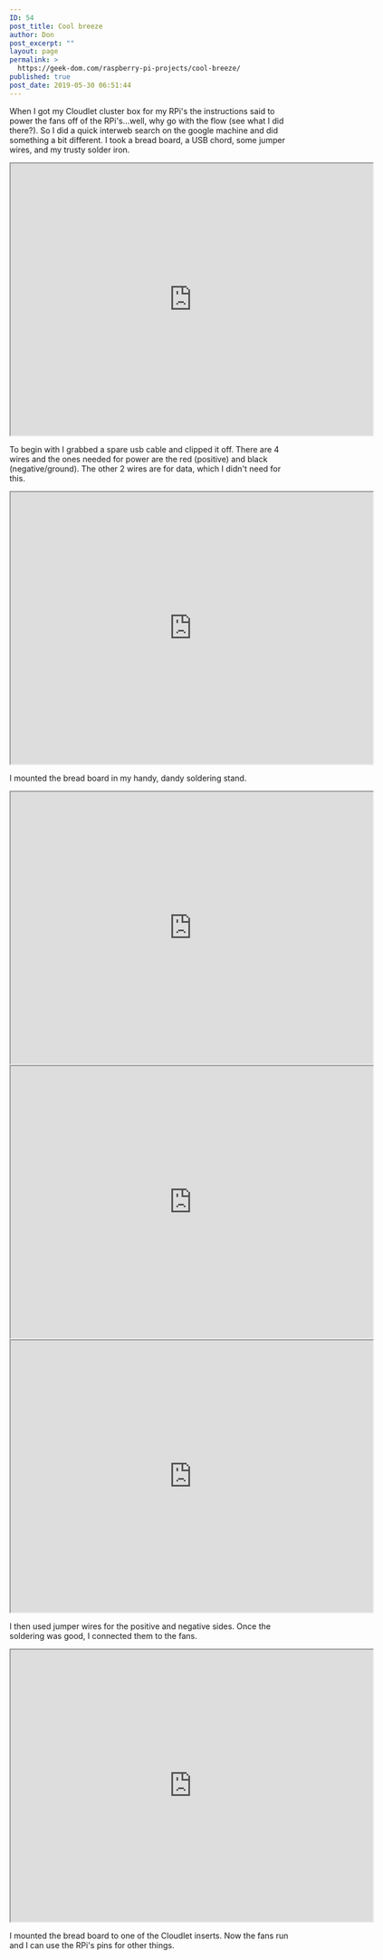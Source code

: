 ```yaml
---
ID: 54
post_title: Cool breeze
author: Don
post_excerpt: ""
layout: page
permalink: >
  https://geek-dom.com/raspberry-pi-projects/cool-breeze/
published: true
post_date: 2019-05-30 06:51:44
---
```

<!-- wp:paragraph -->
<p>When I got my Cloudlet cluster box for my RPi's the instructions said to power the fans off of the RPi's...well, why go with the flow (see what I did there?).  So I did a quick interweb search on the google machine and did something a bit different.  I took a bread board, a USB chord, some jumper wires, and my trusty solder iron.</p>
<!-- /wp:paragraph -->

<!-- wp:html -->
<iframe src="https://drive.google.com/file/d/1D2kGBb0cL6qiARXiTxGwQYY0FwBWs-QL/preview" width="640" height="480"></iframe>
<!-- /wp:html -->

<!-- wp:paragraph -->
<p>To begin with I grabbed a spare usb cable and clipped it off.  There are 4 wires and the ones needed for power are the red (positive) and black (negative/ground).  The other 2 wires are for data, which I didn't need for this. </p>
<!-- /wp:paragraph -->

<!-- wp:html -->
<iframe src="https://drive.google.com/file/d/1MoLB_exZT9jgfHHoL8HTpci6lprOZrd7/preview" width="640" height="480"></iframe>
<!-- /wp:html -->

<!-- wp:paragraph -->
<p>I mounted the bread board in my handy, dandy soldering stand.</p>
<!-- /wp:paragraph -->

<!-- wp:html -->
<iframe src="https://drive.google.com/file/d/1pNHbTYmgZtFVqT1odnpLvtKBalZMkVyo/preview" width="640" height="480"></iframe>
<!-- /wp:html -->

<!-- wp:html -->
<iframe src="https://drive.google.com/file/d/1hjPnkow2BaCyxCUdR0NiFew8vqHbZdr_/preview" width="640" height="480"></iframe>
<!-- /wp:html -->

<!-- wp:html -->
<iframe src="https://drive.google.com/file/d/1U2w7RGfJxSsiqmRc7Pi4pVxC-ia-zhu_/preview" width="640" height="480"></iframe>
<!-- /wp:html -->

<!-- wp:paragraph -->
<p>I then used jumper wires for the positive and negative sides.  Once the soldering was good, I connected them to the fans.</p>
<!-- /wp:paragraph -->

<!-- wp:html -->
<iframe src="https://drive.google.com/file/d/16ZKUZQPR7NMSI3s6UE9G11smtjuR4puO/preview" width="640" height="480"></iframe>
<!-- /wp:html -->

<!-- wp:paragraph -->
<p>I mounted the bread board to one of the Cloudlet inserts.  Now the fans run and I can use the RPi's pins for other things.</p>
<!-- /wp:paragraph -->